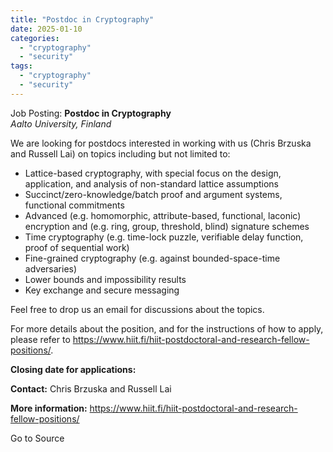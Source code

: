 ```yaml
---
title: "Postdoc in Cryptography"
date: 2025-01-10
categories: 
  - "cryptography"
  - "security"
tags: 
  - "cryptography"
  - "security"
---
```


Job Posting: **Postdoc in Cryptography**  
_Aalto University, Finland_

We are looking for postdocs interested in working with us (Chris Brzuska and Russell Lai) on topics including but not limited to:

- Lattice-based cryptography, with special focus on the design, application, and analysis of non-standard lattice assumptions
- Succinct/zero-knowledge/batch proof and argument systems, functional commitments
- Advanced (e.g. homomorphic, attribute-based, functional, laconic) encryption and (e.g. ring, group, threshold, blind) signature schemes
- Time cryptography (e.g. time-lock puzzle, verifiable delay function, proof of sequential work)
- Fine-grained cryptography (e.g. against bounded-space-time adversaries)
- Lower bounds and impossibility results
- Key exchange and secure messaging

Feel free to drop us an email for discussions about the topics.

For more details about the position, and for the instructions of how to apply, please refer to https://www.hiit.fi/hiit-postdoctoral-and-research-fellow-positions/.

**Closing date for applications:**

**Contact:** Chris Brzuska and Russell Lai

**More information:** https://www.hiit.fi/hiit-postdoctoral-and-research-fellow-positions/

Go to Source
